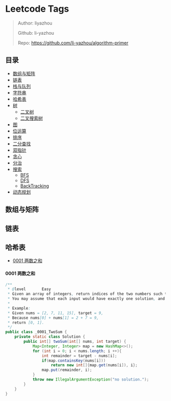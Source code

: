 # Leetcode Tags


> Author: liyazhou
>
> Github: li-yazhou
>
> Repo: https://github.com/li-yazhou/algorithm-primer


## 目录
* [数组与矩阵](#)
* [链表](#链表)
* [栈与队列](#)
* [字符串]()
* [哈希表](#哈希表)
* [树](#)
  * [二叉树]()
  * [二叉搜索树]()
* [图](#)
* [位运算]()
* [排序]()
* [二分查找]()
* [双指针]()
* [贪心]()
* [分治]()
* [搜索](#)
  * [BFS]()
  * [DFS]()
  * [BackTracking]()
* [动态规划](#)



## 数组与矩阵


## 链表


## 哈希表
* [0001 两数之和](#0001-两数之和)

#### 0001 两数之和
```java
/**
 * @level       Easy
 * Given an array of integers, return indices of the two numbers such that they add up to a specific target.
 * You may assume that each input would have exactly one solution, and you may not use the same element twice.
 *
 * Example:
 * Given nums = [2, 7, 11, 15], target = 9,
 * Because nums[0] + nums[1] = 2 + 7 = 9,
 * return [0, 1].
 */
public class _0001_TwoSum {
    private static class Solution {
        public int[] twoSum(int[] nums, int target) {
            Map<Integer, Integer> map = new HashMap<>();
            for (int i = 0; i < nums.length; i ++){
                int remainder = target - nums[i];
                if(map.containsKey(nums[i]))
                    return new int[]{map.get(nums[i]), i};
                map.put(remainder, i);
            }
            throw new IllegalArgumentException("no solution.");
        }
    }
}
```


